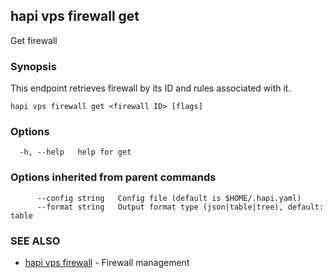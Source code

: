 ## hapi vps firewall get

Get firewall

### Synopsis

This endpoint retrieves firewall by its ID and rules associated with it.

```
hapi vps firewall get <firewall ID> [flags]
```

### Options

```
  -h, --help   help for get
```

### Options inherited from parent commands

```
      --config string   Config file (default is $HOME/.hapi.yaml)
      --format string   Output format type (json|table|tree), default: table
```

### SEE ALSO

* [hapi vps firewall](hapi_vps_firewall.md)	 - Firewall management

